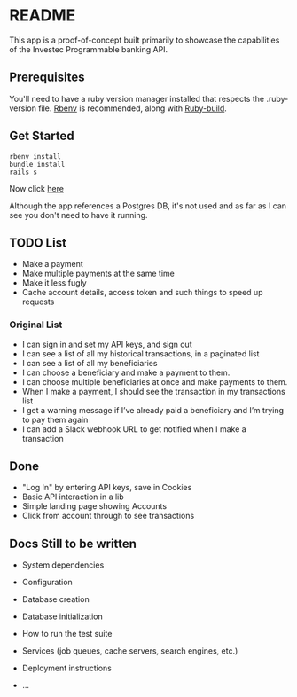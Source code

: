# README

This app is a proof-of-concept built primarily to showcase the capabilities of the Investec Programmable banking API.

## Prerequisites

You'll need to have a ruby version manager installed that respects the .ruby-version file. [Rbenv](https://github.com/rbenv/rbenv) is recommended, along with [Ruby-build](https://github.com/rbenv/ruby-build#readme).

## Get Started

```
rbenv install
bundle install
rails s
```

Now click [here](http://localhost:3000)

Although the app references a Postgres DB, it's not used and as far as I can see you don't need to have it running.

## TODO List

 - Make a payment
 - Make multiple payments at the same time
 - Make it less fugly
 - Cache account details, access token and such things to speed up requests


 ### Original List

- I can sign in and set my API keys, and sign out
- I can see a list of all my historical transactions, in a paginated list
- I can see a list of all my beneficiaries
- I can choose a beneficiary and make a payment to them.
- I can choose multiple beneficiaries at once and make payments to them.
- When I make a payment, I should see the transaction in my transactions list
- I get a warning message if I’ve already paid a beneficiary and I’m trying to pay them again
- I can add a Slack webhook URL to get notified when I make a transaction

## Done

 - "Log In" by entering API keys, save in Cookies
 - Basic API interaction in a lib
 - Simple landing page showing Accounts
 - Click from account through to see transactions


## Docs Still to be written

* System dependencies

* Configuration

* Database creation

* Database initialization

* How to run the test suite

* Services (job queues, cache servers, search engines, etc.)

* Deployment instructions

* ...
